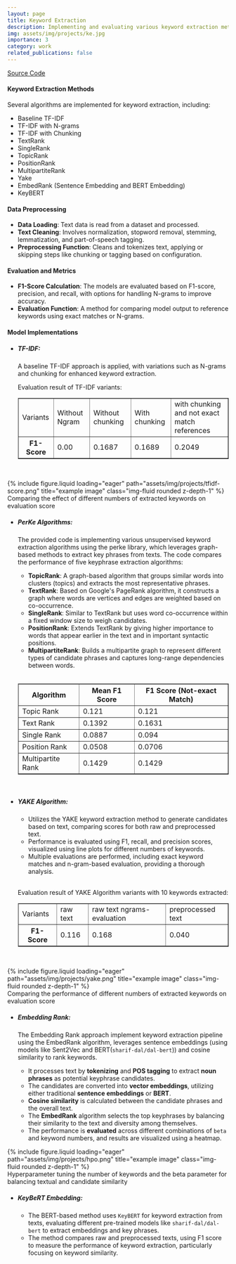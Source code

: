 ```yaml
---
layout: page
title: Keyword Extraction
description: Implementing and evaluating various keyword extraction methods in Persian Language
img: assets/img/projects/ke.jpg
importance: 3
category: work
related_publications: false
---
```


[Source Code](https://github.com/Nima-Nilchian/Keyword_extraction)

#### Keyword Extraction Methods
Several algorithms are implemented for keyword extraction, including:
*   Baseline TF-IDF
*   TF-IDF with N-grams
*   TF-IDF with Chunking
*   TextRank
*   SingleRank
*   TopicRank
*   PositionRank
*   MultipartiteRank
*   Yake
*   EmbedRank (Sentence Embedding and BERT Embedding)
*   KeyBERT

#### Data Preprocessing
- **Data Loading**: Text data is read from a dataset and processed.
- **Text Cleaning**: Involves normalization, stopword removal, stemming, lemmatization, and part-of-speech tagging.
- **Preprocessing Function**: Cleans and tokenizes text, applying or skipping steps like chunking or tagging based on configuration.

#### Evaluation and Metrics
- **F1-Score Calculation**: The models are evaluated based on F1-score, precision, and recall, with options for handling N-grams to improve accuracy.
- **Evaluation Function**: A method for comparing model output to reference keywords using exact matches or N-grams.

#### Model Implementations

- ##### **TF-IDF**: 
    A baseline TF-IDF approach is applied, with variations such as N-grams and chunking for enhanced keyword extraction.

    Evaluation result of TF-IDF variants:

    <table border="1" cellpadding="4" cellspacing="0">
    <tr>
        <td>Variants</td>
        <td>Without Ngram</td>
        <td>Without chunking</td>
        <td>With chunking</td>
        <td>with chunking and not exact match references</td>
    </tr>
    <tr>
        <th>F1-Score</th>
        <td>0.00</td>
        <td>0.1687</td>
        <td>0.1689</td>
        <td>0.2049</td>
    </tr>
    </table>
    <br/>

<div class="row">
<div class="col-sm mt-3 mt-md-0">
    {% include figure.liquid loading="eager" path="assets/img/projects/tfidf-score.png" title="example image" class="img-fluid rounded z-depth-1" %}
<div class="caption">Comparing the effect of different numbers of extracted keywords on evaluation score</div>
</div>
</div>

- ##### **PerKe Algorithms**:
    The provided code is implementing various unsupervised keyword extraction algorithms using the perke library, which leverages graph-based methods to extract key phrases from texts. The code compares the performance of five keyphrase extraction algorithms:
    - **TopicRank**: A graph-based algorithm that groups similar words into clusters (topics) and extracts the most representative phrases.
    - **TextRank**: Based on Google's PageRank algorithm, it constructs a graph where words are vertices and edges are weighted based on co-occurrence.
    - **SingleRank**: Similar to TextRank but uses word co-occurrence within a fixed window size to weigh candidates.
    - **PositionRank**: Extends TextRank by giving higher importance to words that appear earlier in the text and in important syntactic positions.
    - **MultipartiteRank**: Builds a multipartite graph to represent different types of candidate phrases and captures long-range dependencies between words.

    <br/>
    <table border="1" cellpadding="4" cellspacing="0">
    <tr>
        <th>Algorithm</th>
        <th>Mean F1 Score</th>
        <th>F1 Score (Not-exact Match)</th>
    </tr>
    <tr>
        <td>Topic Rank</td>
        <td>0.121</td>
        <td>0.121</td>
    </tr>
    <tr>
        <td>Text Rank</td>
        <td>0.1392</td>
        <td>0.1631</td>
    </tr>
    <tr>
        <td>Single Rank</td>
        <td>0.0887</td>
        <td>0.094</td>
    </tr>
    <tr>
        <td>Position Rank</td>
        <td>0.0508</td>
        <td>0.0706</td>
    </tr>
    <tr>
        <td>Multipartite Rank</td>
        <td>0.1429</td>
        <td>0.1429</td>
    </tr>
    </table>
    <br/>

- ##### **YAKE Algorithm**:
   - Utilizes the YAKE keyword extraction method to generate candidates based on text, comparing scores for both raw and preprocessed text. 
   - Performance is evaluated using F1, recall, and precision scores, visualized using line plots for different numbers of keywords.
   - Multiple evaluations are performed, including exact keyword matches and n-gram-based evaluation, providing a thorough analysis.
    <br/>

    Evaluation result of YAKE Algorithm variants with 10 keywords extracted:

    <table border="1" cellpadding="4" cellspacing="0">
    <tr>
        <td>Variants</td>
        <td>raw text</td>
        <td>raw text ngrams-evaluation</td>
        <td>preprocessed text</td>
    </tr>
    <tr>
        <th>F1-Score</th>
        <td>0.116</td>
        <td>0.168</td>
        <td>0.040</td>
    </tr>
    </table>
    <br/>

<div class="row">
<div class="col-sm mt-3 mt-md-0">
    {% include figure.liquid loading="eager" path="assets/img/projects/yake.png" title="example image" class="img-fluid rounded z-depth-1" %}
<div class="caption">Comparing the performance of different numbers of extracted keywords on evaluation score</div>
</div>
</div>

- ##### **Embedding Rank**:
    The Embedding Rank approach implement keyword extraction pipeline using the EmbedRank algorithm, leverages sentence embeddings (using models like Sent2Vec and BERT(`sharif-dal/dal-bert`)) and cosine similarity to rank keywords.

   - It processes text by **tokenizing** and **POS tagging** to extract **noun phrases** as potential keyphrase candidates.  
   - The candidates are converted into **vector embeddings**, utilizing either traditional **sentence embeddings** or **BERT**.  
   - **Cosine similarity** is calculated between the candidate phrases and the overall text.  
   - The **EmbedRank** algorithm selects the top keyphrases by balancing their similarity to the text and diversity among themselves.  
   - The performance is **evaluated** across different combinations of `beta` and keyword numbers, and results are visualized using a heatmap.

<div class="row">
<div class="col-sm-8 col-md-8 mt-3">
    {% include figure.liquid loading="eager" path="assets/img/projects/hpo.png" title="example image" class="img-fluid rounded z-depth-1" %}
<div class="caption">Hyperparameter tuning the number of keywords and the beta parameter for balancing textual and candidate similarity</div>
</div>
</div>

- ##### **KeyBeRT Embedding**:
   - The BERT-based method uses `KeyBERT` for keyword extraction from texts, evaluating different pre-trained models like `sharif-dal/dal-bert` to extract embeddings and key phrases.
   - The method compares raw and preprocessed texts, using F1 score to measure the performance of keyword extraction, particularly focusing on keyword similarity.

